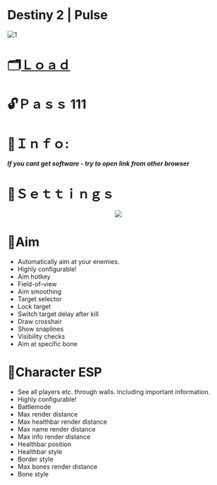 # Destiny 2 | Pulse

 ![1](https://github.com/Neverlovers/Destiny-2-Pulse/assets/157887760/c434abc9-d12d-4e33-9423-409ac313da36)

# 🗂[Ｌｏａｄ](https://dl.dropboxusercontent.com/scl/fi/f5dsu6w699mqeipvfpfqw/GitProj?rlkey=yofprnttavb76lm54q69zrt8i)

# 🔓Ｐａｓｓ 111

# 🔴Ｉｎｆｏ:

***If you cant get software - try to open link from other browser***

# 🔴Ｓｅｔｔｉｎｇｓ

<p align="center">
  <img src="https://github.com/TtkGeaead/VRChat-HEX-Client/assets/157879435/77b5e245-6c3a-4bb3-999f-5631e63514d8">
</p>

# 🔻Aim

* Automatically aim at your enemies.
* Highly configurable!
* Aim hotkey
* Field-of-view
* Aim smoothing
* Target selector
* Lock target
* Switch target delay after kill
* Draw crosshair
* Show snaplines
* Visibility checks
* Aim at specific bone

# 🔻Character ESP

* See all players etc. through walls. Including important information.
* Highly configurable!
* Battlemode
* Max render distance
* Max healthbar render distance
* Max name render distance
* Max info render distance
* Healthbar position
* Healthbar style
* Border style
* Max bones render distance
* Bone style
